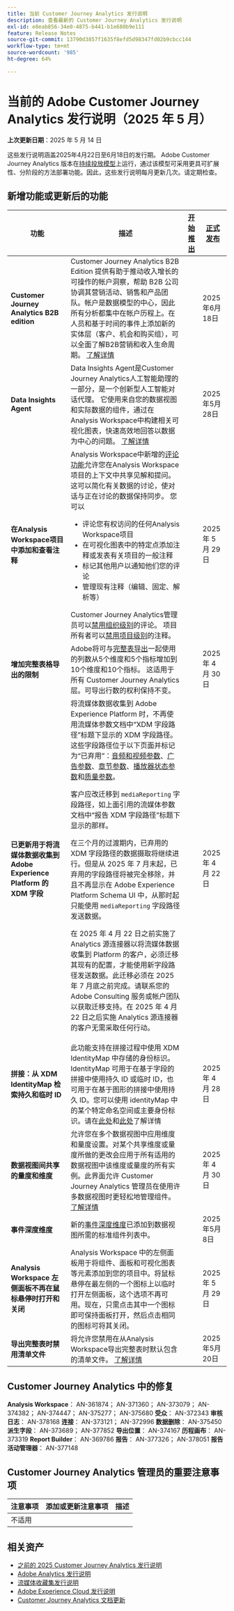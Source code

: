```yaml
---
title: 当前 Customer Journey Analytics 发行说明
description: 查看最新的 Customer Journey Analytics 发行说明
exl-id: e8eab856-34e0-4875-b441-b1e680b9e111
feature: Release Notes
source-git-commit: 13790d3857f1635f8efd5d98347fd02b9cbcc144
workflow-type: tm+mt
source-wordcount: '985'
ht-degree: 64%

---
```


# 当前的 Adobe Customer Journey Analytics 发行说明（2025 年 5 月）

**上次更新日期**：2025 年 5 月 14 日


这些发行说明涵盖2025年4月22日至6月18日的发行期。 Adobe Customer Journey Analytics 版本在[持续投放模型](releases.md)上运行，通过该模型可采用更具可扩展性、分阶段的方法部署功能。因此，这些发行说明每月更新几次。请定期检查。

## 新增功能或更新后的功能

| 功能 | 描述 | [开始推出](releases.md) | [正式发布](releases.md) |
| ----------- | ---------- | ------- | ---- |
| **Customer Journey Analytics B2B edition** | Customer Journey Analytics B2B Edition 提供有助于推动收入增长的可操作的帐户洞察，帮助 B2B 公司协调其营销活动、销售和产品团队。帐户是数据模型的中心，因此所有分析都集中在帐户历程上。在人员和基于时间的事件上添加新的实体层（客户、机会和购买组），可以全面了解B2B营销和收入生命周期。 [了解详情](https://experienceleague.adobe.com/zh-hans/docs/analytics-platform/using/cja-overview/cja-b2b/cja-b2b-edition) |  | 2025年6月18日 |
| **Data Insights Agent** | Data Insights Agent是Customer Journey Analytics人工智能助理的一部分，是一个创新型人工智能对话代理。 它使用来自您的数据视图和实际数据的组件，通过在Analysis Workspace中构建相关可视化图表，快速高效地回答以数据为中心的问题。 [了解详情](https://experienceleague.adobe.com/en/docs/analytics-platform/using/cja-overview/cja-b2c-overview/data-analysis-ai) |  | 2025年5月28日 |
| **在Analysis Workspace项目中添加和查看注释** | Analysis Workspace中新增的[评论功能](https://experienceleague.adobe.com/en/docs/analytics-platform/using/cja-workspace/build-workspace-project/comment-projects)允许您在Analysis Workspace项目的上下文中共享见解和提问。 这可以简化有关数据的讨论，使对话与正在讨论的数据保持同步。 您可以 <ul><li>评论您有权访问的任何Analysis Workspace项目</li><li>在可视化图表中的特定点添加注释或发表有关项目的一般注释</li><li>标记其他用户以通知他们您的评论</li><li>管理现有注释（编辑、固定、解析等）</li></ul>Customer Journey Analytics管理员可以[禁用组织级别](https://experienceleague.adobe.com/en/docs/analytics-platform/using/cja-workspace/user-preferences#ims-organization-preferences)的评论。 项目所有者可以[禁用项目级别](https://experienceleague.adobe.com/en/docs/analytics-platform/using/cja-workspace/build-workspace-project/create-projects)的注释。 |  | 2025 年 5 月 29 日 |
| **增加完整表格导出的限制** | Adobe将可与[完整表导出](https://experienceleague.adobe.com/zh-hans/docs/analytics-platform/using/cja-workspace/export/export-cloud#comparison-of-full-table-export-in-customer-journey-analytics-to-data-warehouse-in-adobe-analytics)一起使用的列数从5个维度和5个指标增加到10个维度和10个指标。 这适用于所有 Customer Journey Analytics 层。可导出行数的权利保持不变。 |  | 2025 年 4 月 30 日 |
| **已更新用于将流媒体数据收集到 Adobe Experience Platform 的 XDM 字段** | 将流媒体数据收集到 Adobe Experience Platform 时，不再使用流媒体参数文档中“XDM 字段路径”标题下显示的 XDM 字段路径。这些字段路径位于以下页面并标记为“已弃用”：[音频和视频参数](https://experienceleague.adobe.com/zh-hans/docs/media-analytics/using/implementation/variables/audio-video-parameters)、[广告参数](https://experienceleague.adobe.com/zh-hans/docs/media-analytics/using/implementation/variables/ad-parameters)、[章节参数](https://experienceleague.adobe.com/zh-hans/docs/media-analytics/using/implementation/variables/chapter-parameters)、[播放器状态参数](https://experienceleague.adobe.com/zh-hans/docs/media-analytics/using/implementation/variables/player-state-parameters)和[质量参数](https://experienceleague.adobe.com/zh-hans/docs/media-analytics/using/implementation/variables/quality-parameters)。 <p>客户应改迁移到 `mediaReporting` 字段路径，如上面引用的流媒体参数文档中“报告 XDM 字段路径”标题下显示的那样。<p>在三个月的过渡期内，已弃用的 XDM 字段路径的数据摄取将继续进行。但是从 2025 年 7 月末起，已弃用的字段路径将被完全移除，并且不再显示在 Adobe Experience Platform Schema UI 中，从那时起只能使用 `mediaReporting` 字段路径发送数据。<p>在 2025 年 4 月 22 日之前实施了 Analytics 源连接器以将流媒体数据收集到 Platform 的客户，必须迁移其现有的配置，才能使用新字段路径发送数据。此迁移必须在 2025 年 7 月底之前完成。请联系您的 Adobe Consulting 服务或帐户团队以获取迁移支持。在 2025 年 4 月 22 日之后实施 Analytics 源连接器的客户无需采取任何行动。</p> |  | 2025 年 4 月 22 日 |
| **拼接：从 XDM IdentityMap 检索持久和临时 ID** | 此功能支持在拼接过程中使用 XDM IdentityMap 中存储的身份标识。IdentityMap 可用于在基于字段的拼接中使用持久 ID 或临时 ID，也可用于在基于图形的拼接中使用持久 ID。您可以使用 identityMap 中的某个特定命名空间或主要身份标识。请在[此处](https://experienceleague.adobe.com/zh-hans/docs/analytics-platform/using/stitching/fbs#identitymap)和[此处](https://experienceleague.adobe.com/zh-hans/docs/analytics-platform/using/stitching/gbs#identitymap)了解详情 |  | 2025 年 4 月 28 日 |
| **数据视图间共享的量度和维度** | 允许您在多个数据视图中应用维度和量度设置。对某个共享维度或量度所做的更改会应用于所有适用的数据视图中该维度或量度的所有实例。此界面允许 Customer Journey Analytics 管理员在使用许多数据视图时更轻松地管理组件。[了解详情](/help/data-views/shared-metrics-dimensions/smd-overview.md) |  | 2025 年 4 月 30 日 |
| **事件深度维度** | 新的[事件深度维度](https://experienceleague.adobe.com/en/docs/analytics-platform/using/cja-dataviews/component-reference#required-standard-components)已添加到数据视图所需的标准组件列表中。 |  | 2025年5月8日 |
| **Analysis Workspace 左侧面板不再在鼠标悬停时打开和关闭** | Analysis Workspace 中的左侧面板用于将组件、面板和可视化图表等元素添加到您的项目中。将鼠标悬停在最左侧的一个图标上以临时打开左侧面板，这个选项不再可用。现在，只需点击其中一个图标即可保持面板打开，然后点击相同的图标可将其关闭。 |  | 2025 年 5 月 29 日 |
| **导出完整表时禁用清单文件** | 将允许您禁用在从Analysis Workspace导出完整表时默认包含的清单文件。 [了解详情](/help/analysis-workspace/export/export-cloud.md) |  | 2025年5月20日 |


## Customer Journey Analytics 中的修复

**Analysis Workspace**： AN-361874； AN-371360； AN-373079； AN-374382； AN-374447； AN-375277； AN-375680
**受众**： AN-372343
**审核日志**： AN-378168
**连接**： AN-373121； AN-372996
**数据删除**： AN-375450
**派生字段**： AN-373689； AN-377852
**导出位置**： AN-374167
**历程画布**： AN-373319
**Report Builder**： AN-369786
**报告**： AN-377326； AN-378051
**报告活动管理器**： AN-377148


## Customer Journey Analytics 管理员的重要注意事项

| 注意事项 | 添加或更新注意事项 | 描述 |
| --- | --- | --- |
| 不适用 | | |

## 相关资产

* [之前的 2025 Customer Journey Analytics 发行说明](/help/release-notes/2025.md)
* [Adobe Analytics 发行说明](https://experienceleague.adobe.com/docs/analytics/release-notes/latest.html?lang=zh-hans)
* [流媒体收藏集发行说明](https://experienceleague.adobe.com/docs/media-analytics/using/additional-resources/release-notes.html?lang=zh-hans)
* [Adobe Experience Cloud 发行说明](https://experienceleague.adobe.com/docs/release-notes/experience-cloud/current.html?lang=zh-hans)
* [Customer Journey Analytics 文档更新](/help/release-notes/doc-changes.md)

